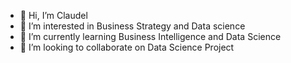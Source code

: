 - 👋 Hi, I’m Claudel
- 👀 I’m interested in Business Strategy and Data science
- 🌱 I’m currently learning Business Intelligence and Data Science
- 💞️ I’m looking to collaborate on Data Science Project
<!---
sclaudel13/sclaudel13 is a ✨ special ✨ repository because its `README.md` (this file) appears on your GitHub profile.
You can click the Preview link to take a look at your changes.
--->
